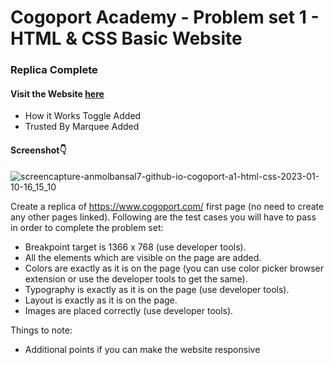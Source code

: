# Cogoport Academy - Problem set 1 - HTML & CSS Basic Website

### Replica Complete

#### Visit the Website [here](https://anmolbansal7.github.io/cogoport-a1-html-css/)

- How it Works Toggle Added
- Trusted By Marquee Added

#### Screenshot👇

![screencapture-anmolbansal7-github-io-cogoport-a1-html-css-2023-01-10-16_15_10](https://user-images.githubusercontent.com/60514776/211531388-5e0fd0a2-ce07-48a3-b8e2-f516c748f3cc.png)

Create a replica of https://www.cogoport.com/ first page (no need to create any other pages linked). Following are the test cases you will have to pass in order to complete the problem set:
- Breakpoint target is 1366 x 768 (use developer tools).
- All the elements which are visible on the page are added.
- Colors are exactly as it is on the page (you can use color picker browser extension or use the developer tools to get the same).
- Typography is exactly as it is on the page (use developer tools).
- Layout is exactly as it is on the page.
- Images are placed correctly (use developer tools).

Things to note:
- Additional points if you can make the website responsive
